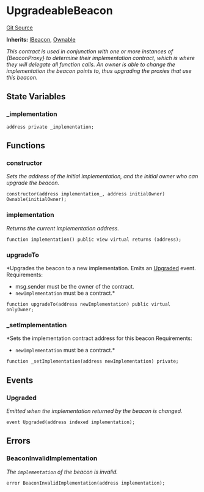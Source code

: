# UpgradeableBeacon
[Git Source](https://github.com/metacontract/mc/blob/b874bc295b567a7e9bd6d6c63dfe84df116a2f3a/src/devkit/Flattened.sol)

**Inherits:**
[IBeacon](interface.IBeacon.md), [Ownable](abstract.Ownable.md)

*This contract is used in conjunction with one or more instances of {BeaconProxy} to determine their
implementation contract, which is where they will delegate all function calls.
An owner is able to change the implementation the beacon points to, thus upgrading the proxies that use this beacon.*


## State Variables
### _implementation

```solidity
address private _implementation;
```


## Functions
### constructor

*Sets the address of the initial implementation, and the initial owner who can upgrade the beacon.*


```solidity
constructor(address implementation_, address initialOwner) Ownable(initialOwner);
```

### implementation

*Returns the current implementation address.*


```solidity
function implementation() public view virtual returns (address);
```

### upgradeTo

*Upgrades the beacon to a new implementation.
Emits an [Upgraded](/src/devkit/Flattened.sol/contract.UpgradeableBeacon.md#upgraded) event.
Requirements:
- msg.sender must be the owner of the contract.
- `newImplementation` must be a contract.*


```solidity
function upgradeTo(address newImplementation) public virtual onlyOwner;
```

### _setImplementation

*Sets the implementation contract address for this beacon
Requirements:
- `newImplementation` must be a contract.*


```solidity
function _setImplementation(address newImplementation) private;
```

## Events
### Upgraded
*Emitted when the implementation returned by the beacon is changed.*


```solidity
event Upgraded(address indexed implementation);
```

## Errors
### BeaconInvalidImplementation
*The `implementation` of the beacon is invalid.*


```solidity
error BeaconInvalidImplementation(address implementation);
```

